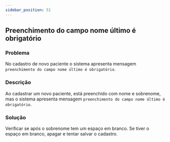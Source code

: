 ```yaml
---
sidebar_position: 51
---
```


## Preenchimento do campo nome último é obrigatório

### Problema

No cadastro de novo paciente o sistema apresenta mensagem
`preenchimento do campo nome último é obrigatório`.

### Descrição

Ao cadastrar um novo paciente, está preenchido com nome e sobrenome,
mas o sistema apresenta mensagem `preenchimento do campo nome
último é obrigatório`.

### Solução

Verificar se após o sobrenome tem um espaço em branco. Se tiver o
espaço em branco, apagar e tentar salvar o cadastro.